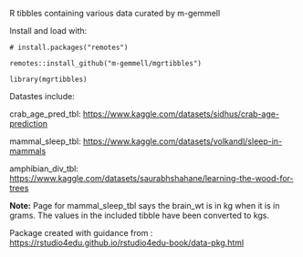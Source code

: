R tibbles containing various data curated by m-gemmell

Install and load with:

`# install.packages("remotes")`

`remotes::install_github("m-gemmell/mgrtibbles")`

`library(mgrtibbles)`

Datastes include:

crab_age_pred_tbl: https://www.kaggle.com/datasets/sidhus/crab-age-prediction

mammal_sleep_tbl: https://www.kaggle.com/datasets/volkandl/sleep-in-mammals

amphibian_div_tbl: https://www.kaggle.com/datasets/saurabhshahane/learning-the-wood-for-trees

__Note:__ Page for mammal_sleep_tbl says the brain_wt is in kg when it is in grams. 
The values in the included tibble have been converted to kgs.

Package created with guidance from : https://rstudio4edu.github.io/rstudio4edu-book/data-pkg.html
